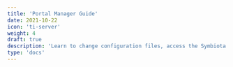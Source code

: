 ```yaml
---
title: 'Portal Manager Guide'
date: 2021-10-22
icon: 'ti-server'
weight: 4
draft: true
description: 'Learn to change configuration files, access the Symbiota backend, and perform other advanced functions'
type: 'docs'
---
```

